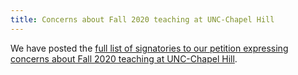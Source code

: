 ```yaml
---
title: Concerns about Fall 2020 teaching at UNC-Chapel Hill
---
```


We have posted the [full list of signatories to our petition expressing concerns about Fall 2020 teaching at UNC-Chapel Hill](/covid-19-petition).
